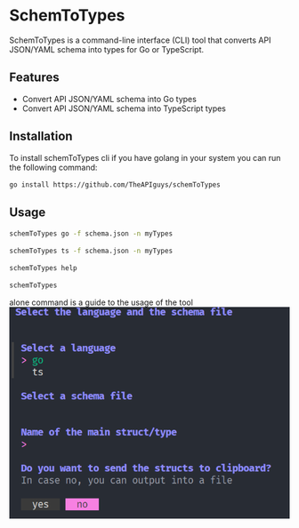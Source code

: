 # SchemToTypes

SchemToTypes is a command-line interface (CLI) tool that converts API JSON/YAML schema into types for Go or TypeScript.

## Features

- Convert API JSON/YAML schema into Go types
- Convert API JSON/YAML schema into TypeScript types

## Installation

To install schemToTypes cli if you have golang in your system you can run the following command:

```bash
go install https://github.com/TheAPIguys/schemToTypes
```

## Usage

```bash
schemToTypes go -f schema.json -n myTypes 
```

```bash
schemToTypes ts -f schema.json -n myTypes 

```

```bash	
schemToTypes help
```

```bash	
schemToTypes 
```
alone command is a guide to the usage of the tool
![alt text](image.png)